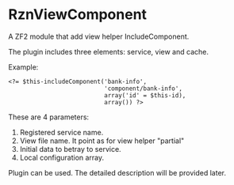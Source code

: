 RznViewComponent
================

A ZF2 module that add view helper IncludeComponent.

The plugin includes three elements: service, view and cache.

Example:
		
	<?= $this-includeComponent('bank-info', 	
                               'component/bank-info', 	
                               array('id' = $this-id), 
                               array()) ?>
 
 These are 4 parameters:
 1. Registered service name.
 2. View file name. It point as for view helper "partial"
 3. Initial data to betray to service.
 4. Local configuration array.
 
 Plugin can be used. The detailed description will be provided later.